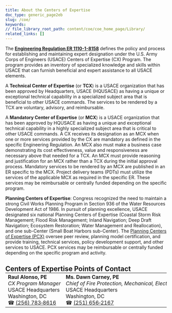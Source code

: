 ```yaml
---
title: About the Centers of Expertise
doc_type: generic_page2eb
slug: /coe/
keywords: 
// file_library_root_path: content/coe/coe_home_page/Library/
related_links: []
---
```

The <a href="https://www.publications.usace.army.mil/Portals/76/Users/182/86/2486/ER%201110-1-8158.pdf?ver=07iGp2f-1SR-7Ynpz6y6oA%3d%3d" target="_blank" rel="noopener noreferrer">**Engineering Regulation ER 1110-1-8158**</a> defines the policy and process for establishing and maintaining expert designation under the U.S. Army Corps of Engineers (USACE) Centers of Expertise (CX) Program. The program provides an inventory of specialized knowledge and skills within USACE that can furnish beneficial and expert assistance to all USACE elements.

A **Technical Center of Expertise** (or **TCX**) is a USACE organization that has been approved by Headquarters, USACE (HQUSACE) as having a unique or exceptional technical capability in a specialized subject area that is beneficial to other USACE commands. The services to be rendered by a TCX are voluntary, advisory, and reimbursable.

A **Mandatory Center of Expertise** (or **MCX**) is a USACE organization that has been approved by HQUSACE as having a unique and exceptional technical capability in a highly specialized subject area that is critical to other USACE commands. A CX receives its designation as an MCX when one or more services provided by the CX are mandatory as defined in the specific Engineering Regulation. An MCX also must make a business case demonstrating its cost effectiveness, value and responsiveness are necessary above that needed for a TCX. An MCX must provide reasoning and justification for an MCX rather than a TCX during the initial approval process. Mandatory services to be rendered by an MCX are published in an ER specific to the MCX. Project delivery teams (PDTs) must utilize the services of the applicable MCX as required in the specific ER. These services may be reimbursable or centrally funded depending on the specific program.

**Planning Centers of Expertise**: Congress recognized the need to maintain a strong Civil Works Planning Program in Section 936 of the Water Resources Development Act of 1986. In pursuit of planning excellence, USACE designated six national Planning Centers of Expertise (Coastal Storm Risk Management; Flood Risk Management; Inland Navigation; Deep Draft Navigation; Ecosystem Restoration; Water Management and Reallocation), and one sub-Center (Small Boat Harbors sub-Center). The <a href="https://planning.erdc.dren.mil/toolbox/people.cfm?Id=0&Option=Planning%20Centers%20of%20Expertise" target="blank">Planning Centers of Expertise (PCX)</a> oversee peer review, planning model certification, and provide training, technical services, policy development support, and other services to USACE. PCX services may be reimbursable or centrally funded depending on the specific program and activity.

<h2 style="margin-bottom: 0;">Centers of Expertise Points of Contact</h2>
<table className="usa-table" style="border-collapse: collapse; border: none; margin-top: 0;>
    <tbody>
        <tr style="border: none;">
            <td style="border: none;">
                <b>Raul Alonso, PE</b><br/>
                <i>CX&nbsp;Program&nbsp;Manager</i><br/>
                USACE&nbsp;Headquarters<br/>
                Washington,&nbsp;DC<br/>
                ☎&nbsp;<a href="tel:(256) 783-8616">(256)&nbsp;783&#8209;8616</a><br/>
            </td>
            <td style="border: none; nowrap">
                <b>Ms. Dawn Carney, PE</b><br/>
                <i>Chief&nbsp;of&nbsp;Fire&nbsp;Protection,&nbsp;Mechanical,&nbsp;Electrical&nbsp;&&nbsp;Control&nbsp;System&nbsp;Section</i><br/>
                USACE Headquarters<br/>
                Washington, DC<br/>
                ☎&nbsp;<a href="tel:(251) 656-2167">(251)&nbsp;656&#8209;2167</a><br/>
            </td>
        </tr>
    </tbody>
</table>
